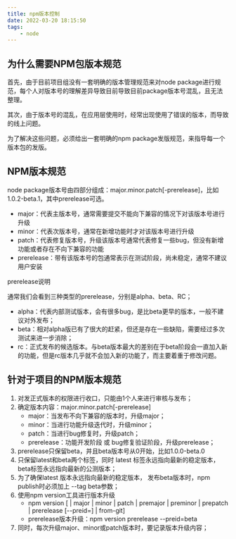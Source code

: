 ```yaml
---
title: npm版本控制
date: 2022-03-20 18:15:50
tags:
    - node
---
```


## 为什么需要NPM包版本规范

首先，由于目前项目组没有一套明确的版本管理规范来对node package进行规范，每个人对版本号的理解差异导致目前导致目前package版本号混乱，且无法整理。

<!--more-->

其次，由于版本号的混乱，在应用层使用时，经常出现使用了错误的版本，而导致的线上问题。

为了解决这些问题，必须给出一套明确的npm package发版规范，来指导每一个版本包的发版。

## NPM版本规范

node package版本号由四部分组成：major.minor.patch[-prerelease]，比如1.0.2-beta.1，其中prerelease可选。

* major：代表主版本号，通常需要提交不能向下兼容的情况下对该版本号进行升级
* minor：代表次版本号，通常在新增功能时才对该版本号进行升级
* patch：代表修复版本号，升级该版本号通常代表修复一些bug，但没有新增功能或者存在不向下兼容的功能
* prerelease：带有该版本号的包通常表示在测试阶段，尚未稳定，通常不建议用户安装

prerelease说明

通常我们会看到三种类型的prerelease，分别是alpha、beta、RC；

* alpha：代表内部测试版本，会有很多bug，是比beta更早的版本，一般不建议对外发布；
* beta：相对alpha版已有了很大的赶紧，但还是存在一些缺陷，需要经过多次测试来进一步消除；
* rc：正式发布的候选版本。与beta版本最大的差别在于beta阶段会一直加入新的功能，但是rc版本几乎就不会加入新的功能了，而主要着重于修改问题。

## 针对于项目的NPM版本规范

1. 对发正式版本的权限进行收口，只能由1个人来进行审核与发布；
2. 确定版本内容：major.minor.patch[-prerelease]
    * major：当发布不向下兼容的版本时，升级major；
    * minor：当进行功能升级迭代时，升级minor；
    * patch：当进行bug修复时，升级patch；
    * prerelease：功能开发阶段 或 bug修复验证阶段，升级prerelease；
3. prerelease只保留beta，并且beta版本号从0开始，比如1.0.0-beta.0
4. 只保留latest和beta两个标签，同时 latest 标签永远指向最新的稳定版本，beta标签永远指向最新的公测版本；
5. 为了确保latest 版本永远指向最新的稳定版本， 发布beta版本时，npm publish时必须加上 --tag beta参数；
6. 使用npm version工具进行版本升级
    * npm version [ | major | minor | patch | premajor | preminor | prepatch | prerelease [--preid=] | from-git]
    * prerelease版本升级：npm version prerelease --preid=beta
7. 同时，每次升级major、minor或patch版本时，要记录版本升级内容；
